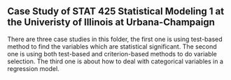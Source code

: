 ## Case Study of STAT 425 Statistical Modeling 1 at the Univeristy of Illinois at Urbana-Champaign

There are three case studies in this folder, the first one is using test-based method to find the variables which are statistical significant. The second one is using both test-based and criterion-based methods to do variable selection. The third one is about how to deal with categorical variables in a regression model.
